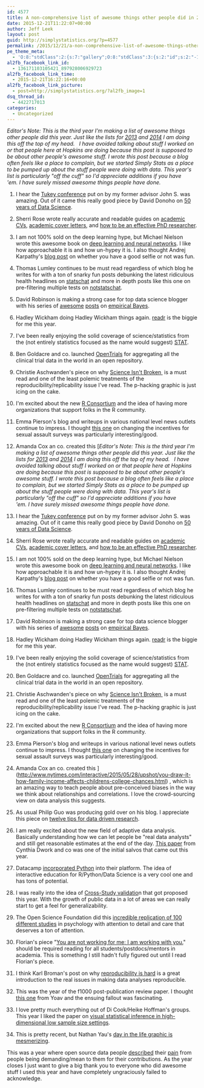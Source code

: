 ```yaml
---
id: 4577
title: A non-comprehensive list of awesome things other people did in 2015
date: 2015-12-21T11:22:07+00:00
author: Jeff Leek
layout: post
guid: http://simplystatistics.org/?p=4577
permalink: /2015/12/21/a-non-comprehensive-list-of-awesome-things-other-people-did-in-2015/
pe_theme_meta:
  - 'O:8:"stdClass":2:{s:7:"gallery";O:8:"stdClass":3:{s:2:"id";s:2:"-1";s:5:"width";s:0:"";s:6:"height";s:0:"";}s:5:"video";O:8:"stdClass":1:{s:2:"id";s:2:"-1";}}'
al2fb_facebook_link_id:
  - 136171103105421_897928006929723
al2fb_facebook_link_time:
  - 2015-12-21T16:22:16+00:00
al2fb_facebook_link_picture:
  - post=http://simplystatistics.org/?al2fb_image=1
dsq_thread_id:
  - 4422717013
categories:
  - Uncategorized
---
```

_Editor's Note: This is the third year I'm making a list of awesome things other people did this year. Just like the lists for [2013](http://simplystatistics.org/2013/12/20/a-non-comprehensive-list-of-awesome-things-other-people-did-this-year/) and [2014](http://simplystatistics.org/2014/12/17/a-non-comprehensive-list-of-awesome-things-other-people-did-in-2014/) I am doing this off the top of my head.   I have avoided talking about stuff I worked on or that people here at Hopkins are doing because this post is supposed to be about other people's awesome stuff. I wrote this post because a blog often feels like a place to complain, but we started Simply Stats as a place to be pumped up about the stuff people were doing with data. This year's list is particularly "off the cuff" so I'd appreciate additions if you have 'em. I have surely missed awesome things people have done._

  1. I hear the [Tukey conference](http://sml.princeton.edu/tukey) put on by my former advisor John S. was amazing. Out of it came this really good piece by David Donoho on [50 years of Data Science](https://dl.dropboxusercontent.com/u/23421017/50YearsDataScience.pdf).
  2. Sherri Rose wrote really accurate and readable guides on [academic CVs](http://drsherrirose.com/academic-cvs-for-statistical-science-faculty-positions), [academic cover letters](http://drsherrirose.com/academic-cover-letters-for-statistical-science-faculty-positions), and [how to be an effective PhD researcher](http://drsherrirose.com/how-to-be-an-effective-phd-researcher).
  3. I am not 100% sold on the deep learning hype, but Michael Nielson wrote this awesome book on [deep learning and neural networks](http://neuralnetworksanddeeplearning.com/). I like how approachable it is and how un-hypey it is. I also thought Andrej Karpathy's [blog post](http://karpathy.github.io/2015/10/25/selfie/) on whether you have a good selfie or not was fun.
  4. Thomas Lumley continues to be must read regardless of which blog he writes for with a ton of snarky fun posts debunking the latest ridiculous health headlines on [statschat](http://www.statschat.org.nz/2015/11/27/to-find-the-minds-construction-near-the-face/) and more in depth posts like this one on pre-filtering multiple tests on [notstatschat](http://notstatschat.tumblr.com/post/131478660126/prefiltering-very-large-numbers-of-tests).
  5. David Robinson is making a strong case for top data science blogger with his series of [awesome](http://varianceexplained.org/r/bayesian_fdr_baseball/) [posts](http://varianceexplained.org/r/credible_intervals_baseball/) on [empirical Bayes](http://varianceexplained.org/r/empirical_bayes_baseball/).
  6. Hadley Wickham doing Hadley Wickham things again. [readr](https://github.com/hadley/readr) is the biggie for me this year.
  7. I've been really enjoying the solid coverage of science/statistics from the (not entirely statistics focused as the name would suggest) [STAT](https://twitter.com/statnews).
  8. Ben Goldacre and co. launched [OpenTrials](http://opentrials.net/) for aggregating all the clinical trial data in the world in an open repository.
  9. Christie Aschwanden's piece on why [Science Isn't Broken ](http://fivethirtyeight.com/features/science-isnt-broken/) is a must read and one of the least polemic treatments of the reproducibility/replicability issue I've read. The p-hacking graphic is just icing on the cake.
 10. I'm excited about the new [R Consortium](http://blog.revolutionanalytics.com/2015/06/r-consortium.html) and the idea of having more organizations that support folks in the R community.
 11. Emma Pierson's blog and writeups in various national level news outlets continue to impress. I thought [this one](https://www.washingtonpost.com/news/grade-point/wp/2015/10/15/a-better-way-to-gauge-how-common-sexual-assault-is-on-college-campuses/) on changing the incentives for sexual assault surveys was particularly interesting/good.
 12. Amanda Cox an co. created this [_Editor's Note: This is the third year I'm making a list of awesome things other people did this year. Just like the lists for [2013](http://simplystatistics.org/2013/12/20/a-non-comprehensive-list-of-awesome-things-other-people-did-this-year/) and [2014](http://simplystatistics.org/2014/12/17/a-non-comprehensive-list-of-awesome-things-other-people-did-in-2014/) I am doing this off the top of my head.   I have avoided talking about stuff I worked on or that people here at Hopkins are doing because this post is supposed to be about other people's awesome stuff. I wrote this post because a blog often feels like a place to complain, but we started Simply Stats as a place to be pumped up about the stuff people were doing with data. This year's list is particularly "off the cuff" so I'd appreciate additions if you have 'em. I have surely missed awesome things people have done._

  1. I hear the [Tukey conference](http://sml.princeton.edu/tukey) put on by my former advisor John S. was amazing. Out of it came this really good piece by David Donoho on [50 years of Data Science](https://dl.dropboxusercontent.com/u/23421017/50YearsDataScience.pdf).
  2. Sherri Rose wrote really accurate and readable guides on [academic CVs](http://drsherrirose.com/academic-cvs-for-statistical-science-faculty-positions), [academic cover letters](http://drsherrirose.com/academic-cover-letters-for-statistical-science-faculty-positions), and [how to be an effective PhD researcher](http://drsherrirose.com/how-to-be-an-effective-phd-researcher).
  3. I am not 100% sold on the deep learning hype, but Michael Nielson wrote this awesome book on [deep learning and neural networks](http://neuralnetworksanddeeplearning.com/). I like how approachable it is and how un-hypey it is. I also thought Andrej Karpathy's [blog post](http://karpathy.github.io/2015/10/25/selfie/) on whether you have a good selfie or not was fun.
  4. Thomas Lumley continues to be must read regardless of which blog he writes for with a ton of snarky fun posts debunking the latest ridiculous health headlines on [statschat](http://www.statschat.org.nz/2015/11/27/to-find-the-minds-construction-near-the-face/) and more in depth posts like this one on pre-filtering multiple tests on [notstatschat](http://notstatschat.tumblr.com/post/131478660126/prefiltering-very-large-numbers-of-tests).
  5. David Robinson is making a strong case for top data science blogger with his series of [awesome](http://varianceexplained.org/r/bayesian_fdr_baseball/) [posts](http://varianceexplained.org/r/credible_intervals_baseball/) on [empirical Bayes](http://varianceexplained.org/r/empirical_bayes_baseball/).
  6. Hadley Wickham doing Hadley Wickham things again. [readr](https://github.com/hadley/readr) is the biggie for me this year.
  7. I've been really enjoying the solid coverage of science/statistics from the (not entirely statistics focused as the name would suggest) [STAT](https://twitter.com/statnews).
  8. Ben Goldacre and co. launched [OpenTrials](http://opentrials.net/) for aggregating all the clinical trial data in the world in an open repository.
  9. Christie Aschwanden's piece on why [Science Isn't Broken ](http://fivethirtyeight.com/features/science-isnt-broken/) is a must read and one of the least polemic treatments of the reproducibility/replicability issue I've read. The p-hacking graphic is just icing on the cake.
 10. I'm excited about the new [R Consortium](http://blog.revolutionanalytics.com/2015/06/r-consortium.html) and the idea of having more organizations that support folks in the R community.
 11. Emma Pierson's blog and writeups in various national level news outlets continue to impress. I thought [this one](https://www.washingtonpost.com/news/grade-point/wp/2015/10/15/a-better-way-to-gauge-how-common-sexual-assault-is-on-college-campuses/) on changing the incentives for sexual assault surveys was particularly interesting/good.
 12. Amanda Cox an co. created this ](http://www.nytimes.com/interactive/2015/05/28/upshot/you-draw-it-how-family-income-affects-childrens-college-chances.html) , which is an amazing way to teach people about pre-conceived biases in the way we think about relationships and correlations. I love the crowd-sourcing view on data analysis this suggests.
 13. As usual Philip Guo was producing gold over on his blog. I appreciate this piece on [twelve tips for data driven research](http://www.pgbovine.net/tips-for-data-driven-research.htm).
 14. I am really excited about the new field of adaptive data analysis. Basically understanding how we can let people be "real data analysts" and still get reasonable estimates at the end of the day. [This paper](http://www.sciencemag.org/content/349/6248/636.abstract) from Cynthia Dwork and co was one of the initial salvos that came out this year.
 15. Datacamp [incorporated Python](https://www.datacamp.com/courses/intro-to-python-for-data-science?utm_source=growth&utm_campaign=python&utm_medium=button) into their platform. The idea of interactive education for R/Python/Data Science is a very cool one and has tons of potential.
 16. I was really into the idea of [Cross-Study validatio](http://projecteuclid.org/euclid.aoas/1430226098)n that got proposed this year. With the growth of public data in a lot of areas we can really start to get a feel for generalizability.
 17. The Open Science Foundation did this [incredible replication of 100 different studies](http://www.sciencemag.org/content/349/6251/aac4716) in psychology with attention to detail and care that deserves a ton of attention.
 18. Florian's piece "[You are not working for me; I am working with you.](http://www.ncbi.nlm.nih.gov/pubmed/26402330)" should be required reading for all students/postdocs/mentors in academia. This is something I still hadn't fully figured out until I read Florian's piece.
 19. I think Karl Broman's post on why [reproducibility is hard](https://kbroman.wordpress.com/2015/09/09/reproducibility-is-hard/) is a great introduction to the real issues in making data analyses reproducible.
 20. This was the year of the f1000 post-publication review paper. I thought [this one](http://f1000research.com/articles/4-121/v1) from Yoav and the ensuing fallout was fascinating.
 21. I love pretty much everything out of Di Cook/Heike Hoffman's groups. This year I liked the paper on [visual statistical inference in high-dimensional low sample size settings](http://download.springer.com/static/pdf/611/art%253A10.1007%252Fs00180-014-0534-x.pdf?originUrl=http%3A%2F%2Flink.springer.com%2Farticle%2F10.1007%2Fs00180-014-0534-x&token2=exp=1450714996~acl=%2Fstatic%2Fpdf%2F611%2Fart%25253A10.1007%25252Fs00180-014-0534-x.pdf%3ForiginUrl%3Dhttp%253A%252F%252Flink.springer.com%252Farticle%252F10.1007%252Fs00180-014-0534-x*~hmac=3c5f5c7c1b2381685437659d8ffd64e1cb2c52d1dfd10506cad5d2af1925c0ac).
 22. This is pretty recent, but Nathan Yau's [day in the life graphic is mesmerizing](https://flowingdata.com/2015/12/15/a-day-in-the-life-of-americans/).

This was a year where open source data people [described](http://treycausey.com/emotional_rollercoaster_public_work.html) their [pain](https://twitter.com/johnmyleswhite/status/666429299327569921) from people being demanding/mean to them for their contributions. As the year closes I just want to give a big thank you to everyone who did awesome stuff I used this year and have completely ungraciously failed to acknowledge.

&nbsp;